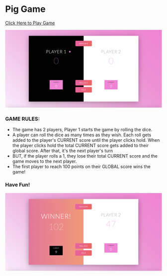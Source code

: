 # Pig Game

[Click Here to Play Game](https://beedeeboom.github.io/pig-game/)

![Pig Game](src/img/pig-game.png)

### GAME RULES:

- The game has 2 players, Player 1 starts the game by rolling the dice.
- A player can roll the dice as many times as they wish. Each roll gets added to the player's CURRENT score until the player clicks hold. When the player clicks hold the total CURRENT score gets added to their global score. After that, it's the next player's turn
- BUT, if the player rolls a 1, they lose their total CURRENT score and the game moves to the next player.
- The first player to reach 100 points on their GLOBAL score wins the game!

### Have Fun! 

![Pig Game](src/img/pig-game-winner.png)

